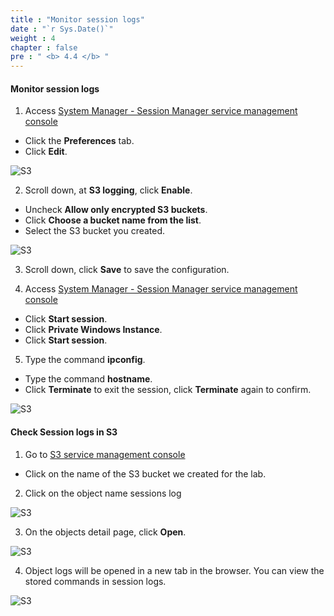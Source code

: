 ```yaml
---
title : "Monitor session logs"
date : "`r Sys.Date()`"
weight : 4
chapter : false
pre : " <b> 4.4 </b> "
---
```


#### Monitor session logs

1. Access [System Manager - Session Manager service management console](https://console.aws.amazon.com/systems-manager/session-manager)
  + Click the **Preferences** tab.
  + Click **Edit**.
  
![S3](/images/4.s3/010-s3.png)

2. Scroll down, at **S3 logging**, click **Enable**.
  + Uncheck **Allow only encrypted S3 buckets**.
  + Click **Choose a bucket name from the list**.
  + Select the S3 bucket you created.
  
![S3](/images/4.s3/011-s3.png)

3. Scroll down, click **Save** to save the configuration.

4. Access [System Manager - Session Manager service management console](https://console.aws.amazon.com/systems-manager/session-manager)
  + Click **Start session**.
  + Click **Private Windows Instance**.
  + Click **Start session**.

5. Type the command **ipconfig**.
  + Type the command **hostname**.
  + Click **Terminate** to exit the session, click **Terminate** again to confirm.

![S3](/images/4.s3/012-s3.png)


#### Check **Session logs** in **S3**

1. Go to [S3 service management console](https://s3.console.aws.amazon.com/s3/home)
  + Click on the name of the S3 bucket we created for the lab.

2. Click on the object name sessions log

![S3](/images/4.s3/013-s3.png)

3. On the objects detail page, click **Open**.

![S3](/images/4.s3/014-s3.png)

4. Object logs will be opened in a new tab in the browser. You can view the stored commands in session logs.

![S3](/images/4.s3/015-s3.png)